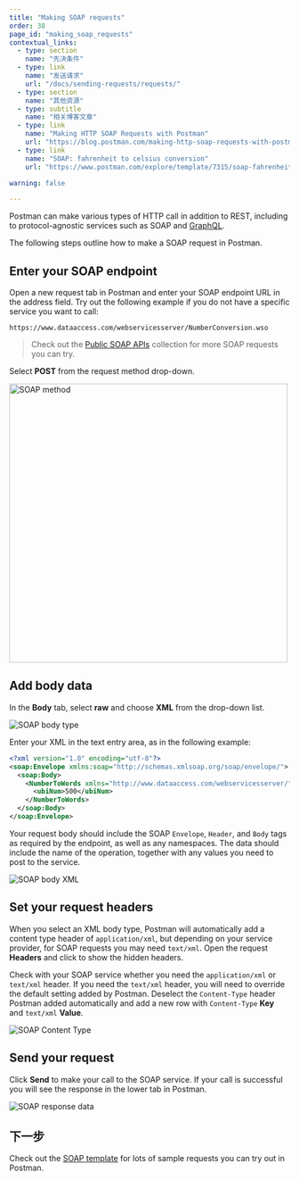 ```yaml
---
title: "Making SOAP requests"
order: 38
page_id: "making_soap_requests"
contextual_links:
  - type: section
    name: "先决条件"
  - type: link
    name: "发送请求"
    url: "/docs/sending-requests/requests/"
  - type: section
    name: "其他资源"
  - type: subtitle
    name: "相关博客文章"
  - type: link
    name: "Making HTTP SOAP Requests with Postman"
    url: "https://blog.postman.com/making-http-soap-requests-with-postman/"
  - type: link
    name: "SOAP: fahrenheit to celsius conversion"
    url: "https://www.postman.com/explore/template/7315/soap-fahrenheit-to-celsius-conversion"

warning: false

---
```


Postman can make various types of HTTP call in addition to REST, including to protocol-agnostic services such as SOAP and [GraphQL](/docs/sending-requests/supported-api-frameworks/graphql/).

The following steps outline how to make a SOAP request in Postman.

## Enter your SOAP endpoint

Open a new request tab in Postman and enter your SOAP endpoint URL in the address field. Try out the following example if you do not have a specific service you want to call:

```
https://www.dataaccess.com/webservicesserver/NumberConversion.wso
```

> Check out the [Public SOAP APIs](https://documenter.getpostman.com/view/8854915/Szf26WHn?version=latest) collection for more SOAP requests you can try.

Select __POST__ from the request method drop-down.

<img src="https://assets.postman.com/postman-docs/soap-method.jpg" alt="SOAP method" width="500px"/>

## Add body data

In the __Body__ tab, select __raw__ and choose __XML__ from the drop-down list.

![SOAP body type](https://assets.postman.com/postman-docs/soap-body-type.jpg)

Enter your XML in the text entry area, as in the following example:

```xml
<?xml version="1.0" encoding="utf-8"?>
<soap:Envelope xmlns:soap="http://schemas.xmlsoap.org/soap/envelope/">
  <soap:Body>
    <NumberToWords xmlns="http://www.dataaccess.com/webservicesserver/">
      <ubiNum>500</ubiNum>
    </NumberToWords>
  </soap:Body>
</soap:Envelope>
```

Your request body should include the SOAP `Envelope`, `Header`, and `Body` tags as required by the endpoint, as well as any namespaces. The data should include the name of the operation, together with any values you need to post to the service.

![SOAP body XML](https://assets.postman.com/postman-docs/soap-body-xml.jpg)

## Set your request headers

When you select an XML body type, Postman will automatically add a content type header of `application/xml`, but depending on your service provider, for SOAP requests you may need `text/xml`. Open the request __Headers__ and click to show the hidden headers.

Check with your SOAP service whether you need the `application/xml` or `text/xml` header. If you need the `text/xml` header, you will need to override the default setting added by Postman. Deselect the `Content-Type` header Postman added automatically and add a new row with `Content-Type` __Key__ and `text/xml` __Value__.

![SOAP Content Type](https://assets.postman.com/postman-docs/soap-content-type.jpg)

## Send your request

Click __Send__ to make your call to the SOAP service. If your call is successful you will see the response in the lower tab in Postman.

![SOAP response data](https://assets.postman.com/postman-docs/soap-response-data.jpg)

## 下一步

Check out the [SOAP template](https://explore.postman.com/templates/7275/public-soap-apis) for lots of sample requests you can try out in Postman.
